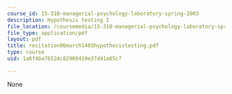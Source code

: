 ```yaml
---
course_id: 15-310-managerial-psychology-laboratory-spring-2003
description: Hypothesis testing I
file_location: /coursemedia/15-310-managerial-psychology-laboratory-spring-2003/1a6f4ba76524c82909419e37d41a65c7_recitation06march1403hypothesistesting.pdf
file_type: application/pdf
layout: pdf
title: recitation06march1403hypothesistesting.pdf
type: course
uid: 1a6f4ba76524c82909419e37d41a65c7

---
```

None
